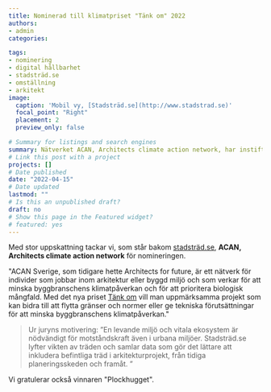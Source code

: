 ```yaml
---
title: Nominerad till klimatpriset "Tänk om" 2022
authors:
- admin
categories: 

tags: 
- nominering
- digital hållbarhet
- stadsträd.se
- omställning
- arkitekt
image:
  caption: 'Mobil vy, [Stadsträd.se](http://www.stadstrad.se)'
  focal_point: "Right"
  placement: 2
  preview_only: false

# Summary for listings and search engines
summary: Nätverket ACAN, Architects climate action network, har instiftat priset "Tänk om". Stadsträd.se är nominerat 2022.
# Link this post with a project
projects: []
# Date published
date: "2022-04-15"
# Date updated
lastmod: ""
# Is this an unpublished draft?
draft: no
# Show this page in the Featured widget?
# featured: yes
---
```


Med stor uppskattning tackar vi, som står bakom [stadsträd.se](http://www.stadstrad.se), **ACAN, Architects climate action network** för nomineringen. 

"ACAN Sverige, som tidigare hette Architects for future, är ett nätverk för individer som jobbar inom arkitektur eller byggd miljö och som verkar för att minska byggbranschens klimatpåverkan och för att prioritera biologisk mångfald. Med det nya priset [Tänk om](https://arkitekten.se/nyheter/acan-sverige-nominerar-fem-projekt-for-omstallning/) vill man uppmärksamma projekt som kan bidra till att flytta gränser och normer eller ge tekniska förutsättningar för att minska byggbranschens klimatpåverkan." 

> Ur juryns motivering: ”En levande miljö och vitala ekosystem är nödvändigt för motståndskraft även i urbana miljöer. Stadsträd.se lyfter vikten av träden och samlar data som gör det lättare att inkludera befintliga träd i arkitekturprojekt, från tidiga planeringsskeden och framåt. ”

Vi gratulerar också vinnaren "Plockhugget".

